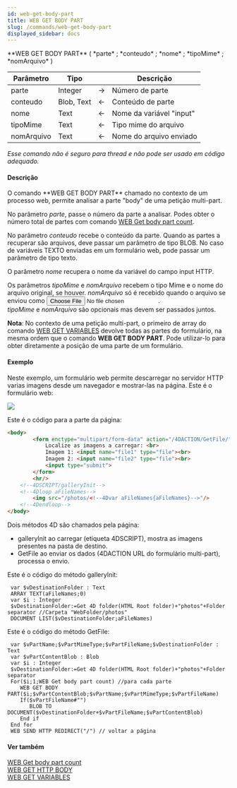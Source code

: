 ```yaml
---
id: web-get-body-part
title: WEB GET BODY PART
slug: /commands/web-get-body-part
displayed_sidebar: docs
---
```


<!--REF #_command_.WEB GET BODY PART.Syntax-->**WEB GET BODY PART** ( *parte* ; *conteudo* ; *nome* ; *tipoMime* ; *nomArquivo* )<!-- END REF-->
<!--REF #_command_.WEB GET BODY PART.Params-->
| Parâmetro | Tipo |  | Descrição |
| --- | --- | --- | --- |
| parte | Integer | &#8594;  | Número de parte |
| conteudo | Blob, Text | &#8592; | Conteúdo de parte |
| nome | Text | &#8592; | Nome da variável "input" |
| tipoMime | Text | &#8592; | Tipo mime do arquivo |
| nomArquivo | Text | &#8592; | Nome do arquivo enviado |

<!-- END REF-->

*Esse comando não é seguro para thread e não pode ser usado em código adequado.*


#### Descrição 

<!--REF #_command_.WEB GET BODY PART.Summary-->O comando **WEB GET BODY PART** chamado no contexto de um processo web, permite analisar a parte "body" de uma petição multi-part.<!-- END REF-->  
  
No parâmetro *parte*, passe o número da parte a analisar. Podes obter o número total de partes com comando [WEB Get body part count](web-get-body-part-count.md).  
  
No parâmetro *conteudo* recebe o conteúdo da parte. Quando as partes a recuperar são arquivos, deve passar um parâmetro de tipo BLOB. No caso de variáveis TEXTO enviadas em um formulário web, pode passar um parâmetro de tipo texto.   
  
O parâmetro *nome* recupera o nome da variável do campo input HTTP.  
  
Os parâmetros *tipoMime* e *nomArquivo* recebem o tipo Mime e o nome do arquivo original, se houver. *nomArquivo* só é recebido quando o arquivo se enviou como **<input type="file">**.  
*tipoMime* e *nomArquivo* são opcionais mas devem ser passados juntos.  
  
**Nota**: No contexto de uma petição multi-part, o primeiro de array do comando [WEB GET VARIABLES](web-get-variables.md) devolve todas as partes do formulário, na mesma ordem que o comando **WEB GET BODY PART**. Pode utilizar-lo para obter diretamente a posição de uma parte de um formulário. 

#### Exemplo 

Neste exemplo, um formulário web permite descarregar no servidor HTTP varias imagens desde um navegador e mostrar-las na página. Este é o formulário web:

![](../assets/en/commands/pict864606.en.png)

Este é o código para a parte <body> da página:

```HTML
<body>
        <form enctype="multipart/form-data" action="/4DACTION/GetFile/" method="post">
            Localize as imagens a carregar: <br>
            Imagem 1: <input name="file1" type="file"><br>
            Imagem 2: <input name="file2" type="file"><br>
            <input type="submit">                   
        </form>    
        <hr/>
    <!--4DSCRIPT/galleryInit-->
    <!--4Dloop aFileNames-->
        <img src="/photos/<!--4Dvar aFileNames{aFileNames}-->"/>
    <!--4Dendloop-->
</body>
```

Dois métodos 4D são chamados pela página:

* galleryInit ao carregar (etiqueta 4DSCRIPT), mostra as imagens presentes na pasta de destino.
* GetFile ao enviar os dados (4DACTION URL do formulário multi-part), processa o envio.

Este é o código do método galleryInit:

```4d
 var $vDestinationFolder : Text
 ARRAY TEXT(aFileNames;0)
 var $i : Integer
 $vDestinationFolder:=Get 4D folder(HTML Root folder)+"photos"+Folder separator //Carpeta "WebFolder/photos"
 DOCUMENT LIST($vDestinationFolder;aFileNames)
```

Este é o código do método GetFile:

```4d
 var $vPartName;$vPartMimeType;$vPartFileName;$vDestinationFolder : Text
 var $vPartContentBlob : Blob
 var $i : Integer
 $vDestinationFolder:=Get 4D folder(HTML Root folder)+"photos"+Folder separator
 For($i;1;WEB Get body part count) //para cada parte
    WEB GET BODY PART($i;$vPartContentBlob;$vPartName;$vPartMimeType;$vPartFileName)
    If($vPartFileName#"")
       BLOB TO DOCUMENT($vDestinationFolder+$vPartFileName;$vPartContentBlob)
    End if
 End for
 WEB SEND HTTP REDIRECT("/") // voltar a página
```

#### Ver também 

[WEB Get body part count](web-get-body-part-count.md)  
[WEB GET HTTP BODY](web-get-http-body.md)  
[WEB GET VARIABLES](web-get-variables.md)  
